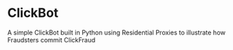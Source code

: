 # ClickBot
A simple ClickBot built in Python using Residential Proxies to illustrate how Fraudsters commit ClickFraud 
